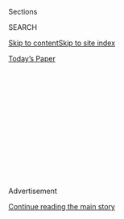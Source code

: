 <div id="app">

<div>

<div>

<div>

<div class="NYTAppHideMasthead css-1q2w90k e1suatyy0">

<div class="section css-ui9rw0 e1suatyy2">

<div class="css-eph4ug er09x8g0">

<div class="css-6n7j50">

</div>

<span class="css-1dv1kvn">Sections</span>

<div class="css-10488qs">

<span class="css-1dv1kvn">SEARCH</span>

</div>

[Skip to content](#site-content)[Skip to site
index](#site-index)

</div>

<div class="css-10698na e1huz5gh0">

</div>

</div>

<div id="masthead-bar-one" class="section hasLinks css-15hmgas e1csuq9d3">

<div class="css-uqyvli e1csuq9d0">

</div>

<div class="css-1uqjmks e1csuq9d1">

</div>

<div class="css-9e9ivx">

[](https://myaccount.nytimes3xbfgragh.onion/auth/login?response_type=cookie&client_id=vi)

</div>

<div class="css-1bvtpon e1csuq9d2">

[Today’s
Paper](https://www.nytimes3xbfgragh.onion/section/todayspaper)

</div>

</div>

</div>

</div>

<div data-aria-hidden="false">

<div id="site-content" data-role="main">

<div>

<div class="css-1aor85t" style="opacity:0.000000001;z-index:-1;visibility:hidden">

<div class="css-1hqnpie">

<div class="css-epjblv">

<span class="css-z6pdnw">Letter of Recommendation: Piezo
Mics</span>

</div>

<div class="css-k008qs">

<div class="css-1iwv8en">

<span class="css-18z7m18"></span>

<div>

<div>

</div>

</div>

</div>

<span class="css-1n6z4y">https://nyti.ms/2GbRtWE</span>

<div class="css-1705lsu">

<div class="css-4xjgmj">

<div class="css-4skfbu" data-role="toolbar" data-aria-label="Social Media Share buttons, Save button, and Comments Panel with current comment count" data-testid="share-tools">

  - 
  - 
  - 
  - 
    
    <div class="css-6n7j50">
    
    </div>

  - 

</div>

</div>

</div>

</div>

</div>

</div>

<div class="css-13pd83m">

</div>

<div id="top-wrapper" class="css-1sy8kpn">

<div id="top-slug" class="css-l9onyx">

Advertisement

</div>

[Continue reading the main
story](#after-top)

<div class="ad top-wrapper" style="text-align:center;height:100%;display:block;min-height:250px">

<div id="top" class="place-ad" data-position="top" data-size-key="top">

</div>

</div>

<div id="after-top">

</div>

</div>

<div id="sponsor-wrapper" class="css-1hyfx7x">

<div id="sponsor-slug" class="css-19vbshk">

Supported by

</div>

[Continue reading the main
story](#after-sponsor)

<div id="sponsor" class="ad sponsor-wrapper" style="text-align:center;height:100%;display:block">

</div>

<div id="after-sponsor">

</div>

</div>

[Letter of
Recommendation](/column/letter-of-recommendation "Letter of Recommendation")

<div class="css-1vkm6nb ehdk2mb0">

# Letter of Recommendation: Piezo Mics

</div>

<div class="css-79elbk" data-testid="photoviewer-wrapper">

<div class="css-z3e15g" data-testid="photoviewer-wrapper-hidden">

</div>

<div class="css-1a48zt4 ehw59r15" data-testid="photoviewer-children">

![<span class="css-ach9cc e1z0qqy90" itemprop="copyrightHolder"><span class="css-1ly73wi e1tej78p0">Credit...</span><span><span>Illustration
by Geoff
McFetridge</span></span></span>](https://static01.graylady3jvrrxbe.onion/images/2019/07/21/magazine/21Mag-LOR-1/21Mag-LOR-1-articleLarge.jpg?quality=75&auto=webp&disable=upscale)

</div>

</div>

<div class="css-xt80pu e12qa4dv0">

<div class="css-18e8msd">

<div class="css-vp77d3 epjyd6m0">

<div class="css-1baulvz">

By <span class="css-1baulvz last-byline" itemprop="name">David
Rees</span>

</div>

</div>

  - July 16,
    2019

  - 
    
    <div class="css-4xjgmj">
    
    <div class="css-d8bdto" data-role="toolbar" data-aria-label="Social Media Share buttons, Save button, and Comments Panel with current comment count" data-testid="share-tools">
    
      - 
      - 
      - 
      - 
        
        <div class="css-6n7j50">
        
        </div>
    
      - 
    
    </div>
    
    </div>

</div>

</div>

<div class="section meteredContent css-1r7ky0e" name="articleBody" itemprop="articleBody">

<div class="css-1fanzo5 StoryBodyCompanionColumn">

<div class="css-53u6y8">

I have a confession to share about shame and experimentation in a
windowless room. The good news is it’s not about sex; the bad news is
it’s about noise music.

It began last winter, when my musically intimidating friend Corey
invited me to rock out. I agreed before remembering how bored and
embarrassed I was of my guitar playing. So I decided to make new sounds
instead. I started modifying old keyboards, rewiring them so they would
distort and glitch — but I couldn’t really play keyboards either. If I
was to maintain my dignity while jamming with Corey, I needed to get
more abstract — so abstract that musical talent, or its absence,
wouldn’t be a factor.

I began searching for old electronic children’s toys. By manipulating
their voltages and then running them into an amplifier, I succeeded in
making them sound more ominous and demonic than intended. Corey was
impressed (“Bro, that sounds sick\!”). I was relieved.

</div>

</div>

<div class="css-1fanzo5 StoryBodyCompanionColumn">

<div class="css-53u6y8">

But even hacking keyboards and old toys comes with limitations,
circumscribed by the chips inside their circuit boards. You can make
interesting sounds — especially if you incorporate effects pedals — but
you’re still building off the electronic guts you’ve inherited. I wanted
to increase my options and start playing with sounds made in the real
world. Perhaps a more disciplined musician would have picked up his
guitar again. Instead, I discovered piezo contact microphones, these
light, flat metal discs with a thin ceramic layer on top. They don’t
pick up sound vibrations in the air; they’re not for singing into.
Instead, they attach directly onto objects, converting surface
vibrations into electric current (and vice versa; smoke alarms use piezo
discs as speakers). Musicians install piezo mics in cigar-box guitars
for amplification; you’ll also find pressure-sensitive piezo elements in
underwater
microphones.

</div>

</div>

<div style="max-width:100%;margin:0 auto">

<div class="css-17dprlf" data-id="100000006609939" data-slug="21mag-lor-pullquote1" style="max-width:600px">

</div>

</div>

<div class="css-1fanzo5 StoryBodyCompanionColumn">

<div class="css-53u6y8">

They look unassuming, but once they’re plugged into an amplifier, piezo
discs become psychedelic microscopes for your ears, completely changing
your sense of sonic scale. I taped one to the bottom of a water bottle
on a hot afternoon and ran the signal through a reverb pedal; the ice
cubes banging around sounded like gongs from distant planets. Rubbing a
piezo mic against a felt cowboy hat sent me down a sound-dappled path of
contemplation, musing on the subtleties of surface texture and how
difficult it would be to play croquet on a felt cowboy hat if you were,
say, 10 molecules tall. My dumb guitar never led me to such insights.

Best of all, piezo mics are cheap — probably one of the most affordable
technologies for completely transforming your appreciation of our world.
You can spend hundreds of dollars on a high-quality contact mic
specially designed for the subtle timbres of an orchestral string
instrument if that’s what you want. If what you want, however, is to
drink some beers, plug in some pedals and freak out some friends by
turning an old Garfield paperback into a wailing orgy of dissonance, you
can be up and running for just a few dollars (excluding the cost of the
beers).

A common use of piezo mics among experimental musicians is in “noise
boxes,” ungainly contraptions in which household objects are mounted
around and amplified by piezo mics. I’ve built a few of these, including
an old cookie tin I outfitted with various springs and filled with
Ping-Pong balls. When I shake the tin and turn the volume up, it sounds
as if the springs and the Ping-Pong balls are role-playing the end of
the world. People build noise boxes with combs, wires, silverware,
rubber bands, fidget spinners, sandpaper, old saw blades — tiny
orchestras of singing objects, monumentalized by the mics placed inside.
Indeed, my hobby has made trash nights newly enticing, as I wander the
neighborhood looking for garbage that might sound interesting. My wife
loves my hobby and never teases me about it.

Earlier this summer, I visited a different windowless room for a
performance by one of the grandmasters of piezo-mic mayhem: Justice
Yeldham, an Australian noise artist known for attaching contact mics to
large pieces of broken glass. Yeldham uses glass like a wind instrument,
smooshing his face against the pane as he blows, hums, bites and
otherwise imitates the world’s least subtle peeping Tom. The signal runs
through a small metropolis of effects pedals that amplify and expand the
resonances and sputterings of his mouth against the glass. One moment
you hear John Coltrane playing a volcano, the next you hear a string
section being squeezed through a toothpaste tube. It’s a high-stakes,
smeary embouchure that can end with Yeldham’s face covered with blood.
(He ended the performance I saw by suddenly breaking his instrument over
his head, something Yo-Yo Ma has yet to do.) This may sound like a
gimmick — G.G. Allin for grad students — but [Yeldham coaxes a truly
amazing variety of sounds from his
shard](http://dualplover.com/yeldham/).

</div>

</div>

<div class="css-1fanzo5 StoryBodyCompanionColumn">

<div class="css-53u6y8">

Realizing that Yeldham was *playing* the broken glass — that he was
bringing talent and discipline to bear on what would usually be
considered detritus — helped me understand what it is about piezo mics
that excites me so much. They don’t just change how I hear things. They
change how I see things: Every object is a potential musical instrument.
Every object is worth engaging with, however briefly, however loudly, as
you seek its potential to wow your friend in a windowless room.

</div>

</div>

</div>

<div>

</div>

<div>

</div>

<div>

</div>

<div>

<div id="bottom-wrapper" class="css-1ede5it">

<div id="bottom-slug" class="css-l9onyx">

Advertisement

</div>

[Continue reading the main
story](#after-bottom)

<div id="bottom" class="ad bottom-wrapper" style="text-align:center;height:100%;display:block;min-height:90px">

</div>

<div id="after-bottom">

</div>

</div>

</div>

</div>

</div>

## Site Index

<div>

</div>

## Site Information Navigation

  - [© <span>2020</span> <span>The New York Times
    Company</span>](https://help.nytimes3xbfgragh.onion/hc/en-us/articles/115014792127-Copyright-notice)

<!-- end list -->

  - [NYTCo](https://www.nytco.com/)
  - [Contact
    Us](https://help.nytimes3xbfgragh.onion/hc/en-us/articles/115015385887-Contact-Us)
  - [Work with us](https://www.nytco.com/careers/)
  - [Advertise](https://nytmediakit.com/)
  - [T Brand Studio](http://www.tbrandstudio.com/)
  - [Your Ad
    Choices](https://www.nytimes3xbfgragh.onion/privacy/cookie-policy#how-do-i-manage-trackers)
  - [Privacy](https://www.nytimes3xbfgragh.onion/privacy)
  - [Terms of
    Service](https://help.nytimes3xbfgragh.onion/hc/en-us/articles/115014893428-Terms-of-service)
  - [Terms of
    Sale](https://help.nytimes3xbfgragh.onion/hc/en-us/articles/115014893968-Terms-of-sale)
  - [Site
    Map](https://spiderbites.nytimes3xbfgragh.onion)
  - [Help](https://help.nytimes3xbfgragh.onion/hc/en-us)
  - [Subscriptions](https://www.nytimes3xbfgragh.onion/subscription?campaignId=37WXW)

</div>

</div>

</div>

</div>
